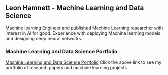 ## Leon Hamnett - Machine Learning and Data Science

Machine learning Engineer and published Machine Learning researcher with interest in AI for good. 
Experience with deploying Machine learning models and designing deep neural networks.

### Machine Learning and Data Science Portfolio ###
[Machine Learning and Data Science Portfolio](##https://lhamnett.github.io/)
Click the above link to see my portfolio of research papers and machine learning projects

